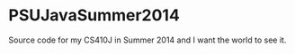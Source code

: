 PSUJavaSummer2014
=================

Source code for my CS410J in Summer 2014 and I want the world to see it.
